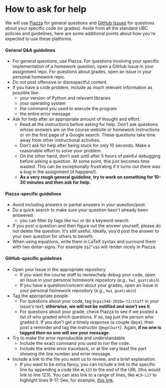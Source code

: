 # How to ask for help

We will use [Piazza](https://piazza.com/ubc.ca/) for general questions and [GitHub Issues](https://guides.github.com/features/issues/) for questions about your specific code (or grades).
Aside from all the standard UBC policies and guidelines, here are some additional points about how you're expected to use these platforms.

#### General Q&A guidelines

- For general questions, use Piazza. For questions involving your specific implementation of a homework question, open a GitHub issue in your assignment repo. For questions about grades, open an issue in your personal homework repo.
- Do not post offensive or disrespectful content.
- If you have a code problem, include as much relevant information as possible like:
  - your version of Python and relevant libraries
  - your operating system
  - the command you used to execute the program
  - the entire error message
- Ask for help after an appropriate amount of thought and effort.
   - Read all the instructions before asking for help. Don’t ask questions whose answers are on the course website or homework instructions or on the first page of a Google search. These questions take time away from other instructional activities.
   - Don’t ask for help after being stuck for only 10 seconds. Make a reasonable effort to solve your problem.
   - On the other hand, don’t wait until after 5 hours of painful debugging before asking a question. At some point, this just becomes time wasted. This can be exceptionally frustrating if it turns out there was a bug in the assignment (it happens!).
   - **As a very rough general guideline, try to work on something for 10-30 minutes and then ask for help.**

#### Piazza-specific guidelines

- Avoid including answers or partial answers in your question/post.
- Do a quick search to make sure your question hasn't already been answered.
  - you can filter by tags like `hw1` or do a keyword search
- If you post a question and then figure out the answer yourself, please do not delete the question. It's still useful. Ideally, you'd post the answer to your own question for others to benefit.
- When using equations, write them in LaTeX syntax and surround them with two dollar-signs. For example `$$2^x$$` will render nicely in Piazza.


#### GitHub-specific guidelines

- Open your Issue in the appropriate repository
  - If you want the course staff to review/help debug your code, open an Issue in your personal homework repository (e.g., `hw1_goatcabin`)
  - If you have a question/concern about your grades, open an Issue in your personal homework repository (e.g., `hw1_goatcabin`)
- Tag the appropriate people
  - For questions about your code, tag `@cpsc340-2020w-t2/staff` in your issue's text; **otherwise, we will not be notified and won't see it**.
  - For questions about your grade, check Piazza to see if we posted a list of who graded which questions. If so, tag just the person who graded it. If you don't get a timely response (a couple days), then post a reminder and tag the instructor (`@mgelbart`). Again, **if no one is tagged then no one will see your message**.
- Try to make the error reproducible and understandable
  - Include the exact command you used to run the code.
  - Include the entire error traceback, or at the very least the part showing the line number and error message.
- Include a link to the file you want us to review, and a brief explanation.
  - If you want to be extra fancy, you can include a link to the specific line by appending a code like `#L123` to the end of the URL (this would link to line 123). You can also link to a range of lines, like `#L9-L17` to highlight lines 9-17. See, for example, [this link](https://github.com/mgelbart/rhomboid/blob/master/src/run_tests.py#L9-L17).
